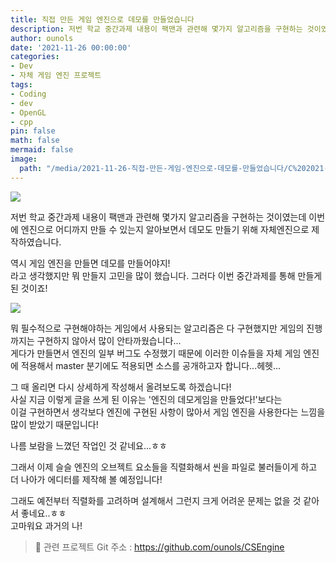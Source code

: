```yaml
---
title: 직접 만든 게임 엔진으로 데모를 만들었습니다
description: 저번 학교 중간과제 내용이 팩맨과 관련해 몇가지 알고리즘을 구현하는 것이였는데...
author: ounols
date: '2021-11-26 00:00:00'
categories:
- Dev
- 자체 게임 엔진 프로젝트
tags:
- Coding
- dev
- OpenGL
- cpp
pin: false
math: false
mermaid: false
image:
  path: "/media/2021-11-26-직접-만든-게임-엔진으로-데모를-만들었습니다/C%202021-11-08%2018-19-32.mp4_20211126_002249.gif"
---
```


![](/media/2021-11-26-직접-만든-게임-엔진으로-데모를-만들었습니다/C%202021-11-08%2018-19-32.mp4_20211126_002249.gif)

저번 학교 중간과제 내용이 팩맨과 관련해 몇가지 알고리즘을 구현하는 것이였는데 이번에 엔진으로 어디까지 만들 수 있는지 알아보면서 데모도 만들기 위해 자체엔진으로 제작하였습니다.

역시 게임 엔진을 만들면 데모를 만들어야지!<br>
라고 생각했지만 뭐 만들지 고민을 많이 했습니다. 그러다 이번 중간과제를 통해 만들게 된 것이죠!

![](/media/2021-11-26-직접-만든-게임-엔진으로-데모를-만들었습니다/C%202021-11-08%2018-19-32.mp4_20211126_002337.gif)

뭐 필수적으로 구현해야하는 게임에서 사용되는 알고리즘은 다 구현했지만 게임의 진행까지는 구현하지 않아서 많이 안타까웠습니다...<br>
게다가 만들면서 엔진의 일부 버그도 수정했기 때문에 
이러한 이슈들을 자체 게임 엔진에 적용해서 master 분기에도 적용되면 소스를 공개하고자 합니다...헤헷...

그 때 올리면 다시 상세하게 작성해서 올려보도록 하겠습니다!
<br>
사실 지금 이렇게 글을 쓰게 된 이유는 '엔진의 데모게임을 만들었다!'보다는<br>
이걸 구현하면서 생각보다 엔진에 구현된 사항이 많아서 게임 엔진을 사용한다는 느낌을 많이 받았기 때문입니다!

나름 보람을 느꼈던 작업인 것 같네요...ㅎㅎ

그래서 이제 슬슬 엔진의 오브젝트 요소들을 직렬화해서 씬을 파일로 불러들이게 하고<br>
더 나아가 에디터를 제작해 볼 예정입니다!

그래도 예전부터 직렬화를 고려하며 설계해서 그런지 크게 어려운 문제는 없을 것 같아서 좋네요..ㅎㅎ<br>
고마워요 과거의 나!

> 📣 관련 프로젝트 Git 주소 : https://github.com/ounols/CSEngine

